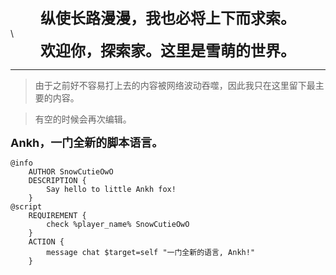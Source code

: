 <center><b><font size=5>纵使长路漫漫，我也必将上下而求索。</font></b></center>\

<center><b><font size=5>欢迎你，探索家。这里是雪萌的世界。</font></b></center><hr>


> 由于之前好不容易打上去的内容被网络波动吞噬，因此我只在这里留下最主要的内容。

> 有空的时候会再次编辑。

<font size=4><b>Ankh，一门全新的脚本语言。</b></font><br>
```Ankh
@info
    AUTHOR SnowCutieOwO
    DESCRIPTION {
        Say hello to little Ankh fox!
    }
@script
    REQUIREMENT {
        check %player_name% SnowCutieOwO
    }
    ACTION {
        message chat $target=self "一门全新的语言, Ankh!"
    }
```
